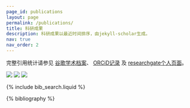 ```yaml
---
page_id: publications
layout: page
permalink: /publications/
title: 科研成果
description: 科研成果以最近时间排序，由jekyll-scholar生成。
nav: true
nav_order: 2
---
```


完整引用统计请参见 <i class="ai ai-google-scholar-square"></i> [谷歌学术档案](https://scholar.google.com/citations?user=D2n8tswAAAAJ)、<i class="ai ai-orcid"></i> [ORCiD记录](https://orcid.org/0000-0002-0650-1274) 及 <i class="ai ai-researchgate-square"></i> [researchgate个人页面](https://www.researchgate.net/profile/Jiaye_Wu)。

<a href='https://scholar.google.com/citations?user=D2n8tswAAAAAJ'><img src="https://img.shields.io/endpoint?logo=Google%20Scholar&url=https%3A%2F%2Fcdn.jsdelivr.net%2Fgh%2Fjiaye-wu%2FGoogleScholarCrawler-4-GitHubPages@google-scholar-stats%2Fgs_data_shieldsio.json&labelColor=f6f6f6&color=9cf&style=flat&label=citations"></a> <a href='https://scholar.google.com/citations?user=D2n8tswAAAAAJ'><img src="https://img.shields.io/endpoint?logo=Google%20Scholar&url=https%3A%2F%2Fcdn.jsdelivr.net%2Fgh%2Fjiaye-wu%2FGoogleScholarCrawler-4-GitHubPages@google-scholar-stats%2Fgs_data_hindex.json&labelColor=f6f6f6&color=9cf&style=flat&label=h-index"></a> <a href='https://scholar.google.com/citations?user=D2n8tswAAAAAJ'><img src="https://img.shields.io/endpoint?logo=Google%20Scholar&url=https%3A%2F%2Fcdn.jsdelivr.net%2Fgh%2Fjiaye-wu%2FGoogleScholarCrawler-4-GitHubPages@google-scholar-stats%2Fgs_data_i10.json&labelColor=f6f6f6&color=9cf&style=flat&label=i10-index"></a>

<!-- _pages/publications.md -->

<!-- Bibsearch Feature -->

{% include bib_search.liquid %}

<div class="publications">

{% bibliography %}

</div>
